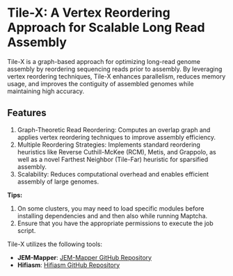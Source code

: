 # Tile-X: A Vertex Reordering Approach for Scalable Long Read Assembly

Tile-X is a graph-based approach for optimizing long-read genome assembly by reordering sequencing reads prior to assembly. By leveraging vertex reordering techniques, Tile-X enhances parallelism, reduces memory usage, and improves the contiguity of assembled genomes while maintaining high accuracy.

## Features

1. Graph-Theoretic Read Reordering: Computes an overlap graph and applies vertex reordering techniques to improve assembly efficiency.
2. Multiple Reordering Strategies: Implements standard reordering heuristics like Reverse Cuthill-McKee (RCM), Metis, and Grappolo, as well as a novel Farthest Neighbor (Tile-Far) heuristic for sparsified assembly.
3. Scalability: Reduces computational overhead and enables efficient assembly of large genomes.







**Tips:**
1. On some clusters, you may need to load specific modules before installing dependencies and and then also while running Maptcha.
2. Ensure that you have the appropriate permissions to execute the job script.

Tile-X utilizes the following tools:

- **JEM-Mapper**: [JEM-Mapper GitHub Repository](https://github.com/TazinRahman1105050/JEM-Mapper)
- **Hifiasm**: [Hifiasm GitHub Repository](https://github.com/chhylp123/hifiasm)
